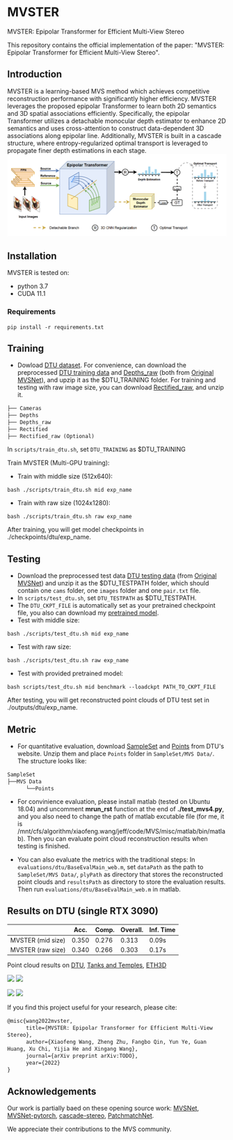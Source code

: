 # MVSTER
MVSTER: Epipolar Transformer for Efficient Multi-View Stereo

This repository contains the official implementation of the paper: "MVSTER: Epipolar Transformer for Efficient Multi-View Stereo".


## Introduction
MVSTER is a learning-based MVS method which achieves competitive reconstruction performance with significantly higher efficiency. MVSTER leverages the proposed epipolar Transformer to learn both 2D semantics and 3D spatial associations efficiently. Specifically, the epipolar Transformer utilizes a detachable monocular depth estimator to enhance 2D semantics and uses cross-attention to construct data-dependent 3D associations along epipolar line. Additionally, MVSTER is built in a cascade structure, where entropy-regularized optimal transport is leveraged to propagate finer depth estimations in each stage.
![](img/arch.png)



## Installation
MVSTER is tested on:
* python 3.7
* CUDA 11.1
### Requirements
```
pip install -r requirements.txt
```

## Training
* Dowload [DTU dataset](https://roboimagedata.compute.dtu.dk/). For convenience, can download the preprocessed [DTU training data](https://drive.google.com/file/d/1eDjh-_bxKKnEuz5h-HXS7EDJn59clx6V/view)
 and [Depths_raw](https://virutalbuy-public.oss-cn-hangzhou.aliyuncs.com/share/cascade-stereo/CasMVSNet/dtu_data/dtu_train_hr/Depths_raw.zip) 
 (both from [Original MVSNet](https://github.com/YoYo000/MVSNet)), and upzip it as the $DTU_TRAINING folder. For training and testing with raw image size, you can download [Rectified_raw](http://roboimagedata2.compute.dtu.dk/data/MVS/Rectified.zip), and unzip it.

```                
├── Cameras    
├── Depths
├── Depths_raw   
├── Rectified
├── Rectified_raw (Optional)                                      
```
In ``scripts/train_dtu.sh``, set ``DTU_TRAINING`` as $DTU_TRAINING

Train MVSTER (Multi-GPU training): 
* Train with middle size (512x640):
```
bash ./scripts/train_dtu.sh mid exp_name
```
* Train with raw size (1024x1280):
```
bash ./scripts/train_dtu.sh raw exp_name
```
After training, you will get model checkpoints in ./checkpoints/dtu/exp_name.

## Testing
* Download the preprocessed test data [DTU testing data](https://drive.google.com/open?id=135oKPefcPTsdtLRzoDAQtPpHuoIrpRI_) (from [Original MVSNet](https://github.com/YoYo000/MVSNet)) and unzip it as the $DTU_TESTPATH folder, which should contain one ``cams`` folder, one ``images`` folder and one ``pair.txt`` file.
* In ``scripts/test_dtu.sh``, set ``DTU_TESTPATH`` as $DTU_TESTPATH.
* The ``DTU_CKPT_FILE`` is automatically set as your pretrained checkpoint file, you also can download my [pretrained model](https://github.com/JeffWang987/MVSTER/releases/tag/DTU_ply).
* Test with middle size:
```
bash ./scripts/test_dtu.sh mid exp_name
```
* Test with raw size:
```
bash ./scripts/test_dtu.sh raw exp_name
```
* Test with provided pretrained model:
```
bash scripts/test_dtu.sh mid benchmark --loadckpt PATH_TO_CKPT_FILE
```
After testing, you will get reconstructed point clouds of DTU test set in ./outputs/dtu/exp_name.

## Metric
* For quantitative evaluation, download [SampleSet](http://roboimagedata.compute.dtu.dk/?page_id=36) and [Points](http://roboimagedata.compute.dtu.dk/?page_id=36) from DTU's website. Unzip them and place `Points` folder in `SampleSet/MVS Data/`. The structure looks like:
```
SampleSet
├──MVS Data
      └──Points
```
* For convinience evaluation, please install matlab (tested on Ubuntu 18.04) and uncomment **mrun_rst** function at the end of **./test_mvs4.py**, and you also need to change the path of matlab excutable file (for me, it is /mnt/cfs/algorithm/xiaofeng.wang/jeff/code/MVS/misc/matlab/bin/matlab). Then you can evaluate point cloud reconstruction results when testing is finished.

* You can also evaluate the metrics with the traditional steps:
In ``evaluations/dtu/BaseEvalMain_web.m``, set `dataPath` as the path to `SampleSet/MVS Data/`, `plyPath` as directory that stores the reconstructed point clouds and `resultsPath` as directory to store the evaluation results. Then run ``evaluations/dtu/BaseEvalMain_web.m`` in matlab.

## Results on DTU (single RTX 3090)
|                       | Acc.   | Comp.  | Overall. | Inf. Time |
|-----------------------|--------|--------|----------|-----------|
| MVSTER (mid size)     | 0.350  | 0.276  | 0.313    |    0.09s  |
| MVSTER (raw size)     | 0.340  | 0.266  | 0.303    |    0.17s  |

Point cloud results on [DTU](https://github.com/JeffWang987/MVSTER/releases/tag/DTU_ply), [Tanks and Temples](https://github.com/JeffWang987/MVSTER/releases/tag/T%26T_ply), [ETH3D](httpse://github.com/JeffWang987/MVSTER/releases/tag/ETH3D_ply)

![](img/vegetables.gif) ![](img/house.gif) 

![](img/sculpture.gif) ![](img/rabit.gif)


If you find this project useful for your research, please cite: 
```
@misc{wang2022mvster,
      title={MVSTER: Epipolar Transformer for Efficient Multi-View Stereo}, 
      author={Xiaofeng Wang, Zheng Zhu, Fangbo Qin, Yun Ye, Guan Huang, Xu Chi, Yijia He and Xingang Wang},
      journal={arXiv preprint arXiv:TODO},
      year={2022}
}
```


## Acknowledgements
Our work is partially baed on these opening source work: [MVSNet](https://github.com/YoYo000/MVSNet), [MVSNet-pytorch](https://github.com/xy-guo/MVSNet_pytorch), [cascade-stereo](https://github.com/alibaba/cascade-stereo), [PatchmatchNet](https://github.com/FangjinhuaWang/PatchmatchNet).

We appreciate their contributions to the MVS community.
